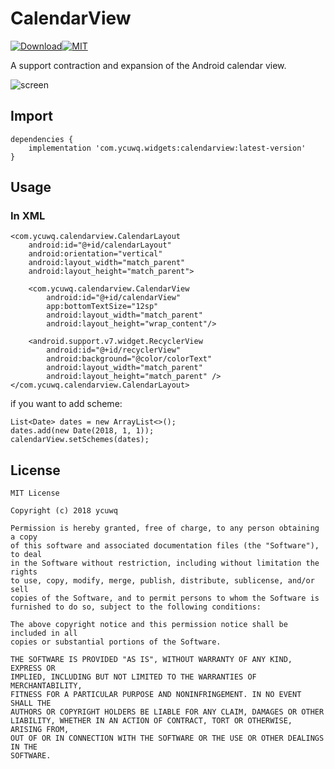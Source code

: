 # CalendarView

[![Download](https://api.bintray.com/packages/ycuwq/android/calendarview/images/download.svg)](https://bintray.com/ycuwq/android/calendarview/_latestVersion)[![MIT](https://img.shields.io/github/license/mashape/apistatus.svg)]()

A support contraction and expansion of the Android calendar view.

![screen](https://raw.githubusercontent.com/ycuwq/CalendarView/master/screenshots/calendarView.gif)

## Import
```
dependencies {
	implementation 'com.ycuwq.widgets:calendarview:latest-version'
}
```


## Usage

### In XML

```
<com.ycuwq.calendarview.CalendarLayout
    android:id="@+id/calendarLayout"
    android:orientation="vertical"
    android:layout_width="match_parent"
    android:layout_height="match_parent">
    
    <com.ycuwq.calendarview.CalendarView
        android:id="@+id/calendarView"
        app:bottomTextSize="12sp"
        android:layout_width="match_parent"
        android:layout_height="wrap_content"/>
        
    <android.support.v7.widget.RecyclerView
        android:id="@+id/recyclerView"
        android:background="@color/colorText"
        android:layout_width="match_parent"
        android:layout_height="match_parent" />
</com.ycuwq.calendarview.CalendarLayout>
```

if you want to add scheme:

```
List<Date> dates = new ArrayList<>();
dates.add(new Date(2018, 1, 1));
calendarView.setSchemes(dates);
```



## License

```
MIT License

Copyright (c) 2018 ycuwq

Permission is hereby granted, free of charge, to any person obtaining a copy
of this software and associated documentation files (the "Software"), to deal
in the Software without restriction, including without limitation the rights
to use, copy, modify, merge, publish, distribute, sublicense, and/or sell
copies of the Software, and to permit persons to whom the Software is
furnished to do so, subject to the following conditions:

The above copyright notice and this permission notice shall be included in all
copies or substantial portions of the Software.

THE SOFTWARE IS PROVIDED "AS IS", WITHOUT WARRANTY OF ANY KIND, EXPRESS OR
IMPLIED, INCLUDING BUT NOT LIMITED TO THE WARRANTIES OF MERCHANTABILITY,
FITNESS FOR A PARTICULAR PURPOSE AND NONINFRINGEMENT. IN NO EVENT SHALL THE
AUTHORS OR COPYRIGHT HOLDERS BE LIABLE FOR ANY CLAIM, DAMAGES OR OTHER
LIABILITY, WHETHER IN AN ACTION OF CONTRACT, TORT OR OTHERWISE, ARISING FROM,
OUT OF OR IN CONNECTION WITH THE SOFTWARE OR THE USE OR OTHER DEALINGS IN THE
SOFTWARE.
```

